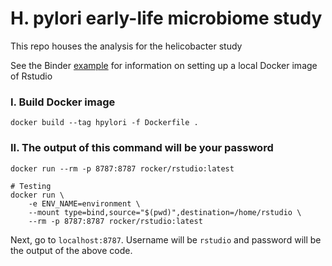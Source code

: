 # H. pylori early-life microbiome study

This repo houses the analysis for the helicobacter study

See the Binder [example](https://github.com/binder-examples/dockerfile-rstudio) for information on setting up a local Docker image of Rstudio

### I. Build Docker image

```
docker build --tag hpylori -f Dockerfile .
```

### II. The output of this command will be your password

```
docker run --rm -p 8787:8787 rocker/rstudio:latest
```

```
# Testing
docker run \
    -e ENV_NAME=environment \
    --mount type=bind,source="$(pwd)",destination=/home/rstudio \
    --rm -p 8787:8787 rocker/rstudio:latest
```

Next, go to `localhost:8787`. Username will be `rstudio` and password will be the output of the above code.
